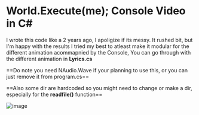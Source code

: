 # World.Execute(me); Console Video in C#



I wrote this code like a 2 years ago, I apoligize if its messy. It rushed bit, but I'm happy with the results
I tried my best to atleast make it modular for the different animation acommapnied by the Console, You can go through with
the different animation in **Lyrics.cs**

==Do note you need NAudio.Wave if your planning to use this, or you can just remove it from program.cs==

==Also some dir are hardcoded so you might need to change or make a dir, especially for the **readfile()** function==

![image](https://github.com/user-attachments/assets/2ceb5aba-d19a-4d55-882b-bf86d7ae071e)
